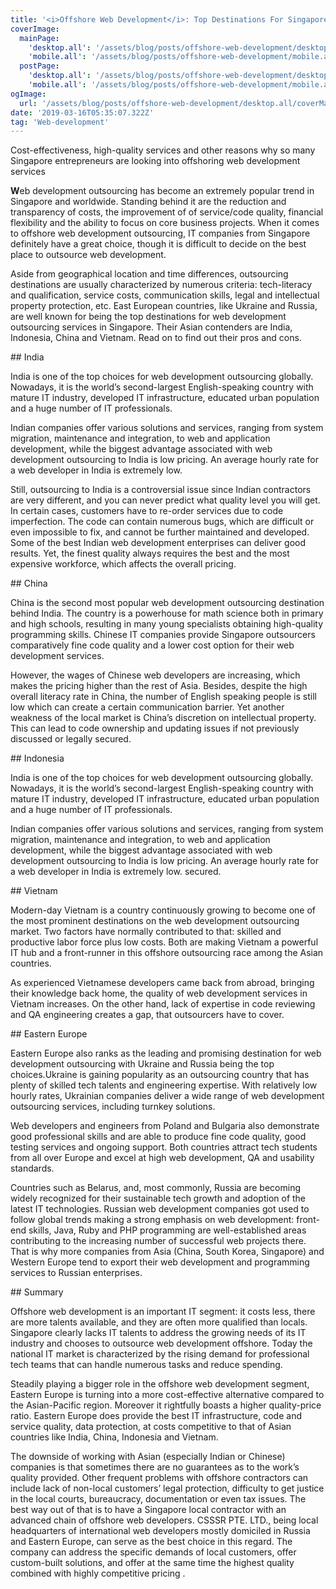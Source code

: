 ```yaml
---
title: '<i>Offshore Web Development</i>: Top Destinations For Singapore'
coverImage:
  mainPage:
    'desktop.all': '/assets/blog/posts/offshore-web-development/desktop.all/coverMainPage.png'
    'mobile.all': '/assets/blog/posts/offshore-web-development/mobile.all/coverMainPage.png'
  postPage:
    'desktop.all': '/assets/blog/posts/offshore-web-development/desktop.all/coverPostPage.png'
    'mobile.all': '/assets/blog/posts/offshore-web-development/mobile.all/coverMainPage.png'
ogImage:
  url: '/assets/blog/posts/offshore-web-development/desktop.all/coverMainPage.png'
date: '2019-03-16T05:35:07.322Z'
tag: 'Web-development'
---
```


<Subtitle>
  Cost-effectiveness, high-quality services and other reasons why so many Singapore entrepreneurs are looking into offshoring web development services
</Subtitle>

**W**eb development outsourcing has become an extremely popular trend in Singapore and worldwide. Standing behind it are the reduction and transparency of costs, the improvement of of service/code quality, financial flexibility and the ability to focus on core business projects. When it comes to offshore web development outsourcing, IT companies from Singapore definitely have a great choice, though it is difficult to decide on the best place to outsource web development.

Aside from geographical location and time differences, outsourcing destinations are usually characterized by numerous criteria: tech-literacy and qualification, service costs, communication skills, legal and intellectual property protection, etc. East European countries, like Ukraine and Russia, are well known for being the top destinations for web development outsourcing services in Singapore. Their Asian contenders are India, Indonesia, China and Vietnam. Read on to find out their pros and cons.

<ParagraphWithImage imgName="india">
  ## India

  India is one of the top choices for web development outsourcing globally. Nowadays, it is the world’s second-largest English-speaking country with mature IT industry, developed IT infrastructure, educated urban population and a huge number of IT professionals.

  Indian companies offer various solutions and services, ranging from system migration, maintenance and integration, to web and application development, while the biggest advantage associated with web development outsourcing to India is low pricing. An average hourly rate for a web developer in India is extremely low.

  Still, outsourcing to India is a controversial issue since Indian contractors are very different, and you can never predict what quality level you will get. In certain cases, customers have to re-order services due to code imperfection. The code can contain numerous bugs, which are difficult or even impossible to fix, and cannot be further maintained and developed. Some of the best Indian web development enterprises can deliver good results. Yet, the finest quality always requires the best and the most expensive workforce, which affects the overall pricing.
</ParagraphWithImage>

<ParagraphWithImage imgName="china">
  ## China

  China is the second most popular web development outsourcing destination behind India. The country is a powerhouse for math science both in primary and high schools, resulting in many young specialists obtaining high-quality programming skills. Chinese IT companies provide Singapore outsourcers comparatively fine code quality and a lower cost option for their web development services.

  However, the wages of Chinese web developers are increasing, which makes the pricing higher than the rest of Asia. Besides, despite the high overall literacy rate in China, the number of English speaking people is still low which can create a certain communication barrier. Yet another weakness of the local market is China’s discretion on intellectual property. This can lead to code ownership and updating issues if not previously discussed or legally secured.
</ParagraphWithImage>

<ParagraphWithImage imgName="indonesia">
  ## Indonesia

  India is one of the top choices for web development outsourcing globally. Nowadays, it is the world’s second-largest English-speaking country with mature IT industry, developed IT infrastructure, educated urban population and a huge number of IT professionals.

  Indian companies offer various solutions and services, ranging from system migration, maintenance and integration, to web and application development, while the biggest advantage associated with web development outsourcing to India is low pricing. An average hourly rate for a web developer in India is extremely low. secured.
</ParagraphWithImage>

<ParagraphWithImage imgName="vietnam">
  ## Vietnam

  Modern-day Vietnam is a country continuously growing to become one of the most prominent destinations on the web development outsourcing market. Two factors have normally contributed to that: skilled and productive labor force plus low costs. Both are making Vietnam a powerful IT hub and a front-runner in this offshore outsourcing race among the Asian countries.

  As experienced Vietnamese developers came back from abroad, bringing their knowledge back home, the quality of web development services in Vietnam increases. On the other hand, lack of expertise in code reviewing and QA engineering creates a gap, that outsourcers have to cover.
</ParagraphWithImage>

<ParagraphWithImage imgName="europe">
  ## Eastern Europe

  Eastern Europe also ranks as the leading and promising destination for web development outsourcing with Ukraine and Russia being the top choices.Ukraine is gaining popularity as an outsourcing country that has plenty of skilled tech talents and engineering expertise. With relatively low hourly rates, Ukrainian companies deliver a wide range of web development outsourcing services, including turnkey solutions.

  Web developers and engineers from Poland and Bulgaria also demonstrate good professional skills and are able to produce fine code quality, good testing services and ongoing support. Both countries attract tech students from all over Europe and excel at high web development, QA and usability standards.

  Countries such as Belarus, and, most commonly, Russia are becoming widely recognized for their sustainable tech growth and adoption of the latest IT technologies. Russian web development companies got used to follow global trends making a strong emphasis on web development: front-end skills, Java, Ruby and PHP programming are well-established areas contributing to the increasing number of successful web projects there. That is why more companies from Asia (China, South Korea, Singapore) and Western Europe tend to export their web development and programming services to Russian enterprises.
</ParagraphWithImage>

<ParagraphWithImage imgName="summary">
  ## Summary

  Offshore web development is an important IT segment: it costs less, there are more talents available, and they are often more qualified than locals. Singapore clearly lacks IT talents to address the growing needs of its IT industry and chooses to outsource  web development offshore. Today the national IT market is characterized by the rising demand for professional tech teams that can handle numerous tasks and reduce spending.

  Steadily playing a bigger role in the offshore web development segment, Eastern Europe is turning into a more cost-effective alternative compared to the Asian-Pacific region. Moreover it rightfully boasts a higher quality-price ratio.  Eastern Europe does provide the best IT infrastructure, code and service quality, data protection, at costs competitive to that of Asian countries like India, China, Indonesia and Vietnam.

  The downside of working with Asian (especially Indian or Chinese) companies is that sometimes there are  no guarantees as to the work’s quality provided. Other frequent problems with offshore contractors can include lack of non-local customers’ legal protection, difficulty to get justice in the local courts, bureaucracy, documentation or even tax issues. The best way out of that is to have a Singapore local contractor with an advanced chain of offshore web developers. CSSSR PTE. LTD., being local headquarters of international web developers mostly domiciled in Russia and Eastern Europe, can serve as the best choice  in this regard. The company can address the specific demands of local customers, offer custom-built solutions, and offer at the same time the highest quality combined with highly competitive pricing .
</ParagraphWithImage>